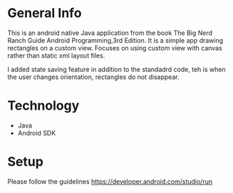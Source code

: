 # General Info
This is an android native Java application from the book The Big Nerd Ranch Guide Android Programming,3rd Edition. It is a simple app drawing rectangles on a custom view. 
Focuses on using custom view with canvas rather than static xml layout files.

I added state saving feature in addition to the standadrd code, teh is when the user changes orientation, rectangles do not disappear. 

# Technology
- Java
- Android SDK

# Setup
Please follow the guidelines 
https://developer.android.com/studio/run
